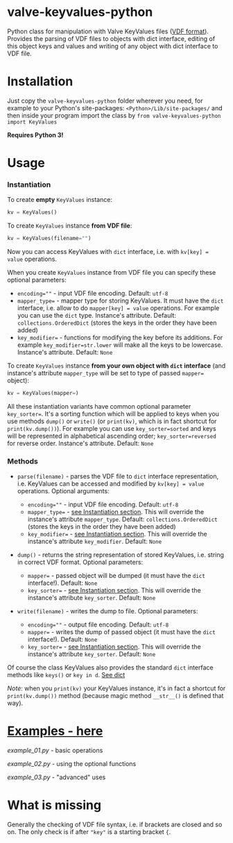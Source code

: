 # valve-keyvalues-python
Python class for manipulation with Valve KeyValues files ([VDF format](https://developer.valvesoftware.com/wiki/KeyValues)). Provides the parsing of VDF files to objects with dict interface, editing of this object keys and values and writing of any object with dict interface to VDF file.

# Installation
Just copy the `valve-keyvalues-python` folder wherever you need, for example to your Python's site-packages: `<Python>/Lib/site-packages/` and then inside your program import the class by `from valve-keyvalues-python import KeyValues`

**Requires Python 3!**

# Usage
### Instantiation

To create **empty** `KeyValues` instance:

```python
kv = KeyValues()
```

To create `KeyValues` instance **from VDF file**:

```python
kv = KeyValues(filename="")
```

Now you can access KeyValues with `dict` interface, i.e. with `kv[key] = value` operations.

When you create `KeyValues` instance from VDF file you can specify these optional parameters:

* `encoding=""` - input VDF file encoding. Default: `utf-8`
* `mapper_type=` - mapper type for storing KeyValues. It must have the `dict` interface, i.e. allow to do `mapper[key] = value` operations. For example you can use the `dict` type. Instance's attribute. Default: `collections.OrderedDict` (stores the keys in the order they have been added)
* `key_modifier=` - functions for modifying the key before its additions. For example `key_modifier=str.lower` will make all the keys to be lowercase. Instance's attribute. Default: `None`

To create `KeyValues` instance **from your own object with `dict` interface** (and instance's attribute `mapper_type` will be set to type of passed `mapper=` object):

```python
kv = KeyValues(mapper=)
```

All these instantiation variants have common optional parameter `key_sorter=`. It's a sorting function which will be applied to keys when you use methods `dump()` or `write()` (or `print(kv)`, which is in fact shortcut for `print(kv.dump())`). For example you can use `key_sorter=sorted` and keys will be represented in alphabetical ascending order; `key_sorter=reversed` for reverse order. Instance's attribute. Default: `None`

### Methods
* `parse(filename)` - parses the VDF file to `dict` interface representation, i.e. KeyValues can be accessed and modified by `kv[key] = value` operations. Optional arguments:
  * `encoding=""` - input VDF file encoding. Default: `utf-8`
  * `mapper_type=` - [see Instantiation section](README.md#instantiation). This will override the instance's attribute `mapper_type`. Default: `collections.OrderedDict` (stores the keys in the order they have been added)
  * `key_modifier=` - [see Instantiation section](README.md#instantiation). This will override the instance's attribute `key_modifier`. Default: `None`
 
* `dump()` - returns the string representation of stored KeyValues, i.e. string in correct VDF format. Optional parameters:
  * `mapper=` - passed object will be dumped (it must have the `dict` interface!). Default: `None`
  * `key_sorter=` - [see Instantiation section](README.md#instantiation). This will override the instance's attribute `key_sorter`. Default: `None`

* `write(filename)` - writes the dump to file. Optional parameters:
  * `encoding=""` - output file encoding. Default: `utf-8`
  * `mapper=` - writes the dump of passed object (it must have the `dict` interface!). Default: `None`
  * `key_sorter=` - [see Instantiation section](README.md#instantiation). This will override the instance's attribute `key_sorter`. Default: `None`

Of course the class KeyValues also provides the standard `dict` interface methods like `keys()` or `key in d`. [See dict](https://docs.python.org/3.5/library/stdtypes.html#dict)

*Note*: when you `print(kv)` your KeyValues instance, it's in fact a shortcut for `print(kv.dump())` method (because magic method `__str__()` is defined that way).

# [Examples - here](examples/)

*example_01.py* - basic operations

*example_02.py* - using the optional functions

*example_03.py* - "advanced" uses

# What is missing

Generally the checking of VDF file syntax, i.e. if brackets are closed and so on. The only check is if after `"key"` is a starting bracket `{`.
